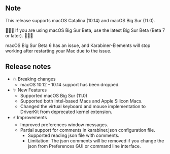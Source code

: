 ## Note

This release supports macOS Catalina (10.14) and macOS Big Sur (11.0).

🍎🍎🍎 If you are using macOS Big Sur Beta, use the latest Big Sur Beta (Beta 7 or later). 🍎🍎🍎

macOS Big Sur Beta 6 has an issue, and Karabiner-Elements will stop working after restarting your Mac due to the issue.

## Release notes

-   💥 Breaking changes
    -   macOS 10.12 - 10.14 support has been dropped.
-   ✨ New Features
    -   Supported macOS Big Sur (11.0)
    -   Supported both Intel-based Macs and Apple Silicon Macs.
    -   Changed the virtual keyboard and mouse implementation to DriverKit from deprecated kernel extension.
-   ⚡️ Improvements
    -   Improved preferences window messages.
    -   Partial support for comments in karabiner.json configuration file.
        -   Supported reading json file with comments.
        -   Limitation: The json comments will be removed if you change the json from Preferences GUI or command line interface.
